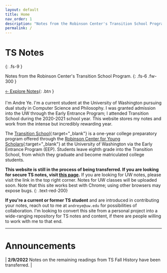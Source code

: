 ```yaml
---
layout: default
title: Home
nav_order: 1
description: "Notes from the Robinson Center's Transition School Program."
permalink: /
---
```


# TS Notes
{: .fs-9 }

Notes from the Robinson Center's Transition School Program.
{: .fs-6 .fw-300 }

[🡠 Explore Notes](){: .btn }

I'm Andre Ye. I'm a current student at the University of Washington pursuing dual study in Computer Science and Philosophy. I was granted admission into the UW through the Early Entrance Program; I attended Transition School during the 2020-2021 school year. This website stores my notes and work from the intense but incredibly rewarding year.

The [Transition School](https://robinsoncenter.uw.edu/programs/transition-school/){:target="_blank"} is a one-year college preparatory program offered through the [Robinson Center for Young Scholars](https://robinsoncenter.uw.edu/){:target="_blank"} at the University of Washington via the Early Entrance Program (EEP). Students leave eighth grade into the Transition School, from which they graduate and become matriculated college students.

**This website is still in the process of being transferred. If you are looking for secure TS notes, visit [this page](https://andre-ye.github.io/ts-notes).** If you are looking for UW notes, please visit the link in the top right corner. Notes for UW classes will be uploaded soon. Note that this site works best with Chrome; using other browsers may expose bugs.
{: .text-red-200}

**If you're a current or former TS student** and are introduced in contributing your notes, reach out to me at `andreye@uw.edu` for possibilities of collaboration. I'm looking to convert this site from a personal project into a wide-ranging repository for TS notes and content, if there are people willing to work with me to that end.

---

# Announcements

| **2/9/2022** Notes on the remaining readings from TS Fall History have been transferred. |
